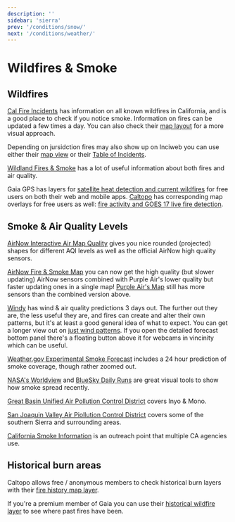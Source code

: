 ```yaml
---
description: ''
sidebar: 'sierra'
prev: '/conditions/snow/'
next: '/conditions/weather/'
---
```


# Wildfires & Smoke

## Wildfires

[Cal Fire Incidents](https://www.fire.ca.gov/incidents/) has information on all known wildfires in California, and is a good place to check if you notice smoke. Information on fires can be updated a few times a day. You can also check their [map layout](https://www.fire.ca.gov/imapdata/index.html) for a more visual approach.

Depending on jursidction fires may also show up on Inciweb you can use either their [map view](https://inciweb.nwcg.gov/) or their [Table of Incidents](https://inciweb.nwcg.gov/accessible-view/).

[Wildland Fires & Smoke](https://wildlandfiresmoke.net/) has a lot of useful information about both fires and air quality.

Gaia GPS has layers for [satellite heat detection and current wildfires](https://blog.gaiagps.com/find-and-avoid-wildfires-with-new-heat-detection-layer/) for free users on both their web and mobile apps. [Caltopo](https://caltopo.com) has corresponding map overlays for free users as well: [fire activity and GOES 17 live fire detection](https://caltopo.com/map.html#ll=37.63354,-119.23153&z=11&b=mbt&o=mbt%2Cr&n=1,0.21&a=modis_vp%2Cgoesfire).

## Smoke & Air Quality Levels

[AirNow Interactive Air Map Quality](https://gispub.epa.gov/airnow/?showgreencontours=false&xmin=-13621001.76694406&xmax=-12851128.018055802&ymin=4111418.553497082&ymax=4766331.01184444&monitors=ozonepm) gives you nice rounded (projected) shapes for different AQI levels as well as the official AirNow high quality sensors.

[AirNow Fire & Smoke Map](https://fire.airnow.gov/?lat=37.661622799999996&lng=-119.8005027&zoom=10#) you can now get the high quality (but slower updating) AirNow sensors combined with Purple Air's lower quality but faster updating ones in a single map! [Purple Air's Map](https://www.purpleair.com/map?opt=1/mAQI/a10/cC0#8.02/37.519/-118.825) still has more sensors than the combined version above.

[Windy](https://www.windy.com/-PM2-5-pm2p5?cams,pm2p5,37.810,-119.221,8) has wind & air quality predictions 3 days out. The further out they are, the less useful they are, and fires can create and alter their own patterns, but it's at least a good general idea of what to expect. You can get a longer view out on [just wind patterns](https://www.windy.com/?37.571,-118.714,9). If you open the detailed forecast bottom panel there's a floating button above it for webcams in vincinity which can be useful.

[Weather.gov Experimental Smoke Forecast](https://www.weather.gov/mtr/ExperimentalSmokeForecast) includes a 24 hour prediction of smoke coverage, though rather zoomed out.

[NASA's Worldview](https://worldview.earthdata.nasa.gov/?v=-122.31118585489266,33.45679500585166,-115.98306085489266,39.60619096789932&l=Reference_Labels,Reference_Features(hidden),Coastlines,MODIS_Aqua_CorrectedReflectance_TrueColor(hidden),MODIS_Terra_CorrectedReflectance_TrueColor&lg=false&t=2015-08-24-T00%3A00%3A00Z) and [BlueSky Daily Runs](https://tools.airfire.org/websky/v2/run/standard/DRI4km-CMAQ/2020082100/#viewer) are great visual tools to show how smoke spread recently.

[Great Basin Unified Air Pollution Control District](https://www.gbuapcd.org/) covers Inyo & Mono.

[San Joaquin Valley Air Piollution Control District](https://www.valleyair.org/Home.htm) covers some of the southern Sierra and surrounding areas.

[California Smoke Information](http://californiasmokeinfo.blogspot.com/) is an outreach point that multiple CA agencies use.

## Historical burn areas

Caltopo allows free / anonymous members to check historical burn layers with their [fire history map layer](https://caltopo.com/map.html#ll=37.52906,-119.04819&z=11&b=mbt&o=mbt%2Cr&n=1,0.21&a=fire).

If you're a premium member of Gaia you can use their [historical wildfire layer](https://blog.gaiagps.com/view-areas-affected-us-wildfire-gaia-gps-image-httpsgaiagps-quip-com-blobbyxaaanbuhc-9cifqlxchgppfzpymhdwq/) to see where past fires have been.